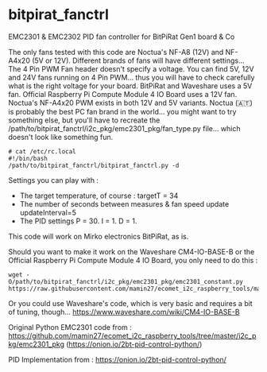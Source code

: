 # bitpirat_fanctrl

EMC2301 & EMC2302 PID fan controller for BitPiRat Gen1 board & Co

The only fans tested with this code are Noctua's NF-A8 (12V) and NF-A4x20 (5V or 12V).
Different brands of fans will have different settings...
The 4 Pin PWM Fan header doesn't specify a voltage.
You can find 5V, 12V and 24V fans running on 4 Pin PWM... thus you will have to check carefully what is the right voltage for your board.
BitPiRat and Waveshare uses a 5V fan.
Official Raspberry Pi Compute Module 4 IO Board uses a 12V fan.
Noctua's NF-A4x20 PWM exists in both 12V and 5V variants.
Noctua (🇦🇹) is probably the best PC fan brand in the world... you might want to try something else, but you'll have to recreate the /path/to/bitpirat_fanctrl/i2c_pkg/emc2301_pkg/fan_type.py file... which doesn't look like something fun.

```
# cat /etc/rc.local
#!/bin/bash
/path/to/bitpirat_fanctrl/bitpirat_fanctrl.py -d
```

Settings you can play with :
- The target temperature, of course :
  targetT = 34
- The number of seconds between measures & fan speed update
  updateInterval=5
- The PID settings
    P = 30.
    I = 1.
    D = 1.

This code will work on Mirko electronics BitPiRat, as is.

Should you want to make it work on the Waveshare CM4-IO-BASE-B or the Official Raspberry Pi Compute Module 4 IO Board, you only need to do this :
```
wget -O/path/to/bitpirat_fanctrl/i2c_pkg/emc2301_pkg/emc2301_constant.py https://raw.githubusercontent.com/mamin27/ecomet_i2c_raspberry_tools/master/i2c_pkg/emc2301_pkg/emc2301_constant.py
```

Or you could use Waveshare's code, which is very basic and requires a bit of tuning, though...
https://www.waveshare.com/wiki/CM4-IO-BASE-B

Original Python EMC2301 code from :
https://github.com/mamin27/ecomet_i2c_raspberry_tools/tree/master/i2c_pkg/emc2301_pkg
(https://onion.io/2bt-pid-control-python/)

PID Implementation from :
https://onion.io/2bt-pid-control-python/

